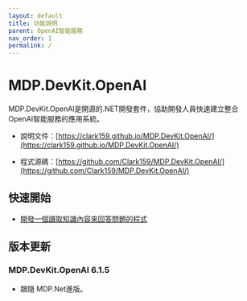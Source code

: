 ```yaml
---
layout: default
title: 功能說明
parent: OpenAI智能服務
nav_order: 1
permalink: /
---
```



# MDP.DevKit.OpenAI

MDP.DevKit.OpenAI是開源的.NET開發套件，協助開發人員快速建立整合OpenAI智能服務的應用系統。

- 說明文件：[https://clark159.github.io/MDP.DevKit.OpenAI/](https://clark159.github.io/MDP.DevKit.OpenAI/)

- 程式源碼：[https://github.com/Clark159/MDP.DevKit.OpenAI/](https://github.com/Clark159/MDP.DevKit.OpenAI/)


## 快速開始

- [開發一個讀取知識內容來回答問題的程式](https://github.com/Clark159/MDP.DevKit.OpenAI/blob/master/src/MDP.DevKit.OpenAI.Lab/Program.cs)


## 版本更新

### MDP.DevKit.OpenAI 6.1.5

- 跟隨 MDP.Net進版。